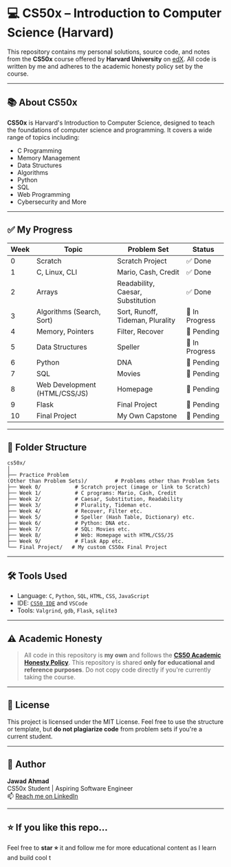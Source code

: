 # 💻 CS50x – Introduction to Computer Science (Harvard)

This repository contains my personal solutions, source code, and notes from the **CS50x** course offered by **Harvard University** on [edX](https://cs50.harvard.edu/x/). All code is written by me and adheres to the academic honesty policy set by the course.

---

## 📚 About CS50x

**CS50x** is Harvard's Introduction to Computer Science, designed to teach the foundations of computer science and programming. It covers a wide range of topics including:

- C Programming
- Memory Management
- Data Structures
- Algorithms
- Python
- SQL
- Web Programming
- Cybersecurity and More

---

## ✅ My Progress

| Week | Topic                            | Problem Set                  | Status    |
|------|----------------------------------|------------------------------|-----------|
| 0    | Scratch                          | Scratch Project              | ✅ Done   |
| 1    | C, Linux, CLI                    | Mario, Cash, Credit          | ✅ Done   |
| 2    | Arrays                           | Readability, Caesar, Substitution | ✅ Done   |
| 3    | Algorithms (Search, Sort)        | Sort, Runoff, Tideman, Plurality           | 🔄 In Progress   |
| 4    | Memory, Pointers                 | Filter, Recover              | 🔲 Pending |
| 5    | Data Structures                  | Speller                      | 🔄 In Progress |
| 6    | Python                           | DNA                          | 🔲 Pending |
| 7    | SQL                              | Movies                       | 🔲 Pending |
| 8    | Web Development (HTML/CSS/JS)    | Homepage                     | 🔲 Pending |
| 9    | Flask                            | Final Project                | 🔲 Pending |
| 10   | Final Project                    | My Own Capstone              | 🔲 Pending |

---

## 📂 Folder Structure

```plaintext
cs50x/
│
├── Practice Problem
(Other than Problem Sets)/         # Problems other than Problem Sets
├── Week 0/           # Scratch project (image or link to Scratch)
├── Week 1/           # C programs: Mario, Cash, Credit
├── Week 2/           # Caesar, Substitution, Readability
├── Week 3/           # Plurality, Tideman etc.
├── Week 4/           # Recover, Filter etc.
├── Week 5/           # Speller (Hash Table, Dictionary) etc.
├── Week 6/           # Python: DNA etc.
├── Week 7/           # SQL: Movies etc.
├── Week 8/           # Web: Homepage with HTML/CSS/JS 
├── Week 9/           # Flask App etc.
└── Final Project/   # My custom CS50x Final Project
```
---

## 🛠 Tools Used

- Language: `C`, `Python`, `SQL`, `HTML`, `CSS`, `JavaScript`
- IDE: [`CS50 IDE`](https://cs50.dev/) and `VSCode`
- Tools: `Valgrind`, `gdb`, `Flask`, `sqlite3`

---

## ⚠️ Academic Honesty

> All code in this repository is **my own** and follows the **[CS50 Academic Honesty Policy](https://cs50.harvard.edu/x/honesty/)**. This repository is shared **only for educational and reference purposes**. Do not copy code directly if you're currently taking the course.

---

## 📜 License

This project is licensed under the MIT License. Feel free to use the structure or template, but **do not plagiarize code** from problem sets if you're a current student.

---

## 🧠 Author

**Jawad Ahmad**  
CS50x Student | Aspiring Software Engineer  
📫 [Reach me on LinkedIn](https://www.linkedin.com/in/jd2024)

---

## ⭐ If you like this repo...

Feel free to **star ⭐** it and follow me for more educational content as I learn and build cool t
